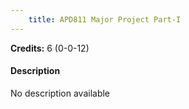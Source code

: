 ```yaml
---
    title: APD811 Major Project Part-I
---
```

**Credits:** 6 (0-0-12)



#### Description 
No description available